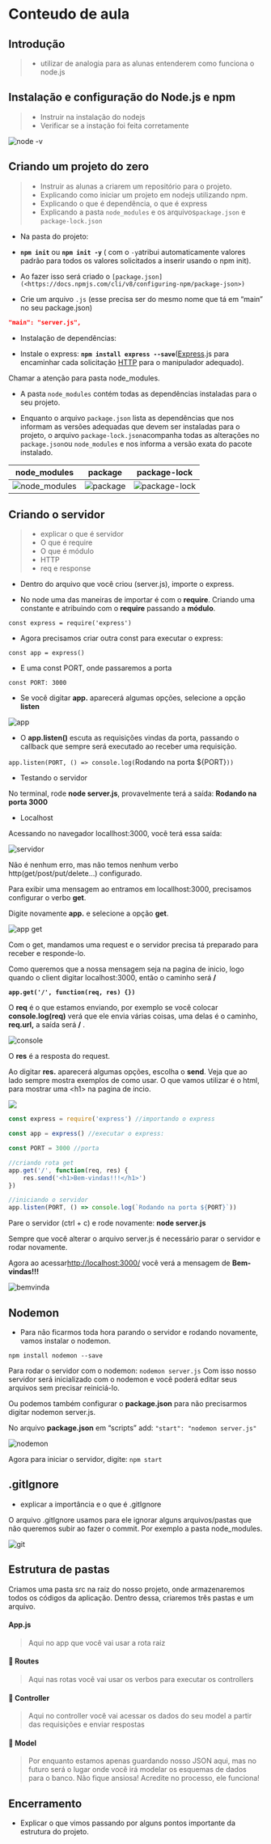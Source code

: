 # Conteudo de aula

## Introdução
> - utilizar de analogia para as alunas entenderem como funciona o node.js

## Instalação e configuração do Node.js e npm

> - Instruir na instalação do nodejs
> - Verificar se a instação foi feita corretamente

![node -v](./img/instalnode.png)

## Criando um projeto do zero 

> - Instruir as alunas a criarem um repositório para o projeto.
> - Explicando como iniciar um projeto em nodejs utilizando npm.
> - Explicando o que é dependência, o que é express
> - Explicando a pasta `node_modules` e os arquivos`package.json` e `package-lock.json`

- Na pasta do projeto:

* **`npm init`** ou **`npm init -y`** ( com o `-y`atribui automaticamente valores padrão para todos os valores solicitados a inserir usando o npm init).
* Ao fazer isso será criado o `[package.json](<https://docs.npmjs.com/cli/v8/configuring-npm/package-json>)`

* Crie um arquivo `.js` (esse precisa ser do mesmo nome que tá em “main” no seu package.json)

```json
"main": "server.js",
```

- Instalação de dependências:


* Instale o express: **`npm install express --save`**([Express](https://expressjs.com/pt-br/).js para encaminhar cada solicitação [HTTP](https://github.com/reprograma/ON15-TET-S8-API-I/blob/main/material/API%20GET.pdf) para o manipulador adequado).

Chamar a atenção para  pasta node\_modules.

* A pasta `node_modules` contém todas as dependências instaladas para o seu projeto.

* Enquanto o arquivo `package.json` lista as dependências que nos informam as versões adequadas que devem ser instaladas para o projeto, o arquivo `package-lock.json`acompanha todas as alterações no `package.json`ou `node_modules` e nos informa a versão exata do pacote instalado.



| node_modules                            | package                        | package-lock  |
|-----------------------------------------|--------------------------------|----------------|
| ![node_modules](./img/node_modules.png) |  ![package](./img/package.png) |  ![package-lock](./img/package-lock.png) |


## Criando o servidor
> - explicar o que é servidor
> - O que é require
> - O que é módulo
> - HTTP
> - req e response


* Dentro do arquivo que você criou (server.js), importe o express.

* No node uma das maneiras de importar é com o **require**. Criando uma constante e atribuindo com o **require** passando a **módulo**.

`const express = require('express')`

* Agora precisamos criar outra const para executar o express:

`const app = express()`

* E uma const PORT, onde passaremos a porta

`const PORT: 3000`

* Se você digitar **app.** aparecerá algumas opções, selecione a opção **listen**

![app](./img/app.png)

* O **app.listen()** escuta as requisições vindas da porta, passando o callback que sempre será executado ao receber uma requisição.

`app.listen(PORT, () => console.log(`Rodando na porta ${PORT}`))`

* Testando o servidor

No terminal, rode **node server.js**, provavelmente terá a saída: **Rodando na porta 3000**

* Localhost

Acessando no navegador locallhost:3000, você terá essa saída:

![servidor](./img/servidor.png)



Não é nenhum erro, mas não temos nenhum verbo http(get/post/put/delete…) configurado.

Para exibir uma mensagem ao entramos em locallhost:3000, precisamos configurar o verbo **get**.

Digite novamente **app.** e selecione a opção **get**.

![app get](./img/appget.png)

Com o get, mandamos uma request e o servidor precisa tá preparado para receber e responde-lo.

Como queremos que a nossa mensagem seja na pagina de inicio, logo quando o client digitar localhost:3000, então o caminho será **/**

**`app.get('/', function(req, res) {})`**

O **req** é o que estamos enviando, por exemplo se você colocar **console.log(req)** verá que ele envia várias coisas, uma delas é o caminho, **req.url,** a saída será **/** .

![console](./img/console.png)

O **res** é a resposta do request.

Ao digitar **res.** aparecerá algumas opções, escolha o **send**. Veja que ao lado sempre mostra exemplos de como usar. O que vamos utilizar é o html, para mostrar uma \<h1> na pagina de incio.

![](https://www.notion.so/signed/https%3A%2F%2Fs3-us-west-2.amazonaws.com%2Fsecure.notion-static.com%2F76c7d47c-b4c4-40e9-b37e-c5e292341e42%2FUntitled.png?table=block\&id=a5ee125a-389f-4510-80e8-03db9a4e0e3b\&spaceId=3ee2fe05-6cb1-406d-bfee-46b0715b4f97\&name=Untitled.png\&userId=cd2abc8c-972b-4e68-8256-2c95afcacb09\&cache=v2)



```jsx
const express = require('express') //importando o express

const app = express() //executar o express:

const PORT = 3000 //porta

//criando rota get
app.get('/', function(req, res) {
    res.send('<h1>Bem-vindas!!!</h1>')
})

//iniciando o servidor
app.listen(PORT, () => console.log(`Rodando na porta ${PORT}`)) 
```

Pare o servidor (ctrl + c) e rode novamente: **node server.js**

Sempre que você alterar o arquivo server.js é necessário parar o servidor e rodar novamente.

Agora ao acessar[http://localhost:3000/](http://localhost:3000/) você verá a mensagem de **Bem-vindas!!!**

![bemvinda](./img/bemvinda.png)

## Nodemon

* Para não ficarmos toda hora parando o servidor e rodando novamente, vamos instalar o nodemon.

`npm install nodemon --save`

Para rodar o servidor com o nodemon: `nodemon server.js` Com isso nosso servidor será inicializado com o nodemon e você poderá editar seus arquivos sem precisar reiniciá-lo.

Ou podemos também configurar o **package.json** para não precisarmos digitar nodemon server.js.

No arquivo **package.json** em “scripts” add: `"start": "nodemon server.js"`

![nodemon](./img/nodemon.png)

Agora para iniciar o servidor, digite: `npm start`

## .gitIgnore
- explicar a importância e o que é .gitIgnore

O arquivo .gitIgnore usamos para ele ignorar alguns arquivos/pastas que não queremos subir ao fazer o commit. Por exemplo a pasta node\_modules.

![git](./img/git.png)

## Estrutura de pastas

Criamos uma pasta src na raiz do nosso projeto, onde armazenaremos todos os códigos da aplicação. Dentro dessa, criaremos três pastas e um arquivo.

#### App.js

> Aqui no app que você vai usar a rota raiz

#### 📂 Routes

> Aqui nas rotas você vai usar os verbos para executar os controllers

#### 📂 Controller

> Aqui no controller você vai acessar os dados do seu model a partir das requisições e enviar respostas

#### 📂 Model

> Por enquanto estamos apenas guardando nosso JSON aqui, mas no futuro será o lugar onde você irá modelar os esquemas de dados para o banco. Não fique ansiosa! Acredite no processo, ele funciona!

## Encerramento

- Explicar o que vimos passando por alguns pontos importante da estrutura do projeto.
